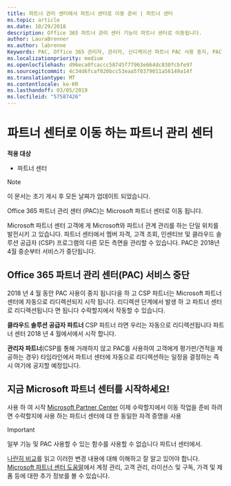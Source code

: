```yaml
---
title: 파트너 관리 센터에서 파트너 센터로 이동 준비 | 파트너 센터
ms.topic: article
ms.date: 10/29/2018
description: Office 365 파트너 관리 센터 기능이 파트너 센터로 이동됩니다.
author: LauraBrenner
ms.author: labrenne
Keywords: PAC, Office 365 관리자, 관리자, 신디케이션 파트너 PAC 사용 중지, PAC 사용 중지
ms.localizationpriority: medium
ms.openlocfilehash: d96eca0fcaccc58745f77963e664dc830fcbfe97
ms.sourcegitcommit: 4c34d6fcaf020bcc53eaa5f0379011a56149a14f
ms.translationtype: MT
ms.contentlocale: ko-KR
ms.lasthandoff: 03/05/2019
ms.locfileid: "57587426"
---
```

# <a name="partner-admin-center-is-moving-to-the-partner-center"></a>파트너 센터로 이동 하는 파트너 관리 센터

**적용 대상**

-  파트너 센터

> [!NOTE]  
>  이 문서는 초기 게시 후 모든 날짜가 업데이트 되었습니다.

Office 365 파트너 관리 센터 (PAC)는 Microsoft 파트너 센터로 이동 됩니다.

Microsoft 파트너 센터 고객에 게 Microsoft와 파트너 관계 관리를 하는 단일 위치를 발전시키 고 있습니다. 파트너 센터에서 멤버 자격, 고객 조회, 인센티브 및 클라우드 솔루션 공급자 (CSP) 프로그램의 다른 모든 측면을 관리할 수 있습니다. PAC은 2018년 4월 중순부터 서비스가 중단됩니다.

## <a name="the-office-365-partner-admin-center-pac-will-be-retired"></a>Office 365 파트너 관리 센터(PAC) 서비스 중단

2018 년 4 월 동안 PAC 사용이 중지 됩니다을 하 고 CSP 파트너는 Microsoft 파트너 센터에 자동으로 리디렉션되지 시작 됩니다. 리디렉션 단계에서 발생 하 고 파트너 센터로 리디렉션됩니다 면 됩니다 수락할지에서 작동할 수 있습니다. 

**클라우드 솔루션 공급자 파트너** CSP 파트너 라면 우리는 자동으로 리디렉션됩니다 파트너 센터 2018 년 4 월에서에서 시작 합니다. 

**관리자 파트너**(CSP를 통해 거래하지 않고 PAC를 사용하여 고객에게 평가판/견적을 제공하는 경우) 타임라인에서 파트너 센터에 자동으로 리디렉션하는 일정을 결정하는 즉시 여기에 공지할 예정입니다. 


## <a name="start-using-the-microsoft-partner-center-now"></a>지금 Microsoft 파트너 센터를 시작하세요!

사용 하 여 시작 [Microsoft Partner Center](https://partnercenter.microsoft.com/) 이제 수락할지에서 이동 작업을 준비 하려면  수락할지에 사용 하는 파트너 센터에 대 한 동일한 자격 증명을 사용 

> [!IMPORTANT]  
> 일부 기능 및 PAC 사용할 수 있는 함수를 사용할 수 없습니다 파트너 센터에서.

 [나란히 비교](moving-from-pac-to-pc.md)를 읽고 이러한 변경 내용에 대해 이해하고 잘 알고 있어야 합니다.  [Microsoft 파트너 센터 도움말](https://partnercenter.microsoft.com/partner/help)에서 계정 관리, 고객 관리, 라이선스 및 구독, 가격 및 제품 등에 대한 추가 정보를 볼 수 있습니다.

 